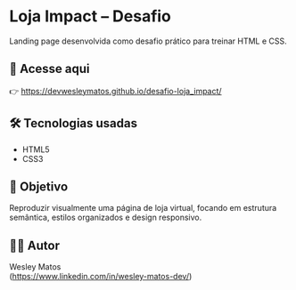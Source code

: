 # Loja Impact – Desafio

Landing page desenvolvida como desafio prático para treinar HTML e CSS.

## 🔗 Acesse aqui

👉 https://devwesleymatos.github.io/desafio-loja_impact/

## 🛠️ Tecnologias usadas

- HTML5
- CSS3

## 📌 Objetivo

Reproduzir visualmente uma página de loja virtual, focando em estrutura semântica, estilos organizados e design responsivo.

## 👨‍💻 Autor

Wesley Matos  
(https://www.linkedin.com/in/wesley-matos-dev/)
